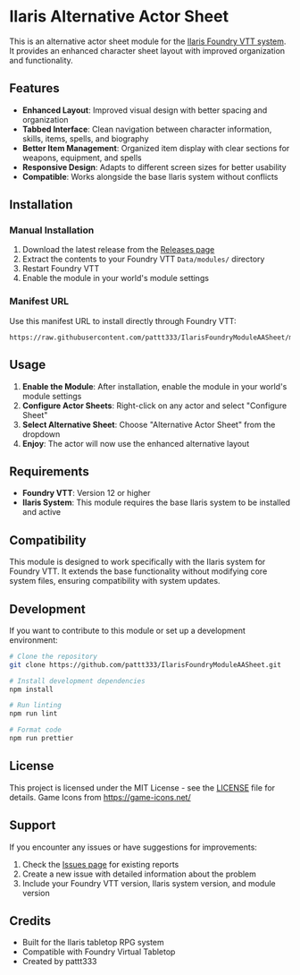 # Ilaris Alternative Actor Sheet

This is an alternative actor sheet module for the [Ilaris Foundry VTT system](https://github.com/pattt333/IlarisFoundryVTT). It provides an enhanced character sheet layout with improved organization and functionality.

## Features

- **Enhanced Layout**: Improved visual design with better spacing and organization
- **Tabbed Interface**: Clean navigation between character information, skills, items, spells, and biography
- **Better Item Management**: Organized item display with clear sections for weapons, equipment, and spells
- **Responsive Design**: Adapts to different screen sizes for better usability
- **Compatible**: Works alongside the base Ilaris system without conflicts

## Installation

### Manual Installation

1. Download the latest release from the [Releases page](https://github.com/pattt333/IlarisFoundryModuleAASheet/releases)
2. Extract the contents to your Foundry VTT `Data/modules/` directory
3. Restart Foundry VTT
4. Enable the module in your world's module settings

### Manifest URL

Use this manifest URL to install directly through Foundry VTT:
```
https://raw.githubusercontent.com/pattt333/IlarisFoundryModuleAASheet/main/module.json
```

## Usage

1. **Enable the Module**: After installation, enable the module in your world's module settings
2. **Configure Actor Sheets**: Right-click on any actor and select "Configure Sheet" 
3. **Select Alternative Sheet**: Choose "Alternative Actor Sheet" from the dropdown
4. **Enjoy**: The actor will now use the enhanced alternative layout

## Requirements

- **Foundry VTT**: Version 12 or higher
- **Ilaris System**: This module requires the base Ilaris system to be installed and active

## Compatibility

This module is designed to work specifically with the Ilaris system for Foundry VTT. It extends the base functionality without modifying core system files, ensuring compatibility with system updates.

## Development

If you want to contribute to this module or set up a development environment:

```bash
# Clone the repository
git clone https://github.com/pattt333/IlarisFoundryModuleAASheet.git

# Install development dependencies
npm install

# Run linting
npm run lint

# Format code
npm run prettier
```

## License

This project is licensed under the MIT License - see the [LICENSE](LICENSE) file for details.
Game Icons from https://game-icons.net/

## Support

If you encounter any issues or have suggestions for improvements:

1. Check the [Issues page](https://github.com/pattt333/IlarisFoundryModuleAASheet/issues) for existing reports
2. Create a new issue with detailed information about the problem
3. Include your Foundry VTT version, Ilaris system version, and module version

## Credits

- Built for the Ilaris tabletop RPG system
- Compatible with Foundry Virtual Tabletop
- Created by pattt333
